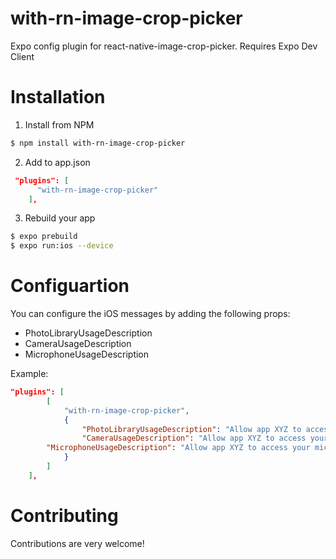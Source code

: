 # with-rn-image-crop-picker

Expo config plugin for react-native-image-crop-picker.
Requires Expo Dev Client

# Installation

1. Install from NPM

```sh
$ npm install with-rn-image-crop-picker
```

2. Add to app.json

```json
 "plugins": [
      "with-rn-image-crop-picker"
    ],
```

3. Rebuild your app

```sh
$ expo prebuild
$ expo run:ios --device
```

# Configuartion

You can configure the iOS messages by adding the following props:

- PhotoLibraryUsageDescription
- CameraUsageDescription
- MicrophoneUsageDescription

Example:

```json
"plugins": [
		[
			"with-rn-image-crop-picker",
			{
				"PhotoLibraryUsageDescription": "Allow app XYZ to access your photos",
				"CameraUsageDescription": "Allow app XYZ to access your camera",
        "MicrophoneUsageDescription": "Allow app XYZ to access your microphone"
			}
		]
	],
```

# Contributing

Contributions are very welcome!
